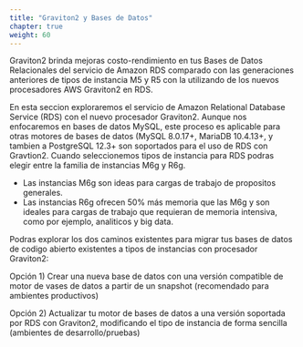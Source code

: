 ```yaml
---
title: "Graviton2 y Bases de Datos"
chapter: true
weight: 60
---
```


Graviton2 brinda mejoras costo-rendimiento en tus Bases de Datos Relacionales del servicio de Amazon RDS
comparado con las generaciones anteriores de tipos de instancia M5 y R5 con la utilizando de los nuevos procesadores AWS Graviton2 en RDS.

En esta seccion exploraremos el servicio de Amazon Relational Database Service (RDS) con el nuevo procesador Graviton2.
Aunque nos enfocaremos en bases de datos MySQL, este proceso es aplicable para otras motores de bases de datos (MySQL 8.0.17+, MariaDB 10.4.13+, y tambien a PostgreSQL 12.3+ son soportados para el uso de RDS con Gravtion2.
Cuando seleccionemos tipos de instancia para RDS podras elegir entre la familia de instancias M6g y R6g.

- Las instancias M6g son ideas para cargas de trabajo de propositos generales. 
- Las instancias R6g ofrecen 50% más memoria que las M6g y son ideales para cargas de trabajo que requieran de memoria intensiva, como por ejemplo, analiticos y big data.

Podras explorar los dos caminos existentes para migrar tus bases de datos de codigo abierto existentes a tipos de instancias con procesador Graviton2:

Opción 1) Crear una nueva base de datos con una versión compatible de motor de vases de datos a partir de un snapshot (recomendado para ambientes productivos)

Opción 2) Actualizar tu motor de bases de datos a una versión soportada por RDS con Graviton2, modificando el tipo de instancia de forma sencilla (ambientes de desarrollo/pruebas)
